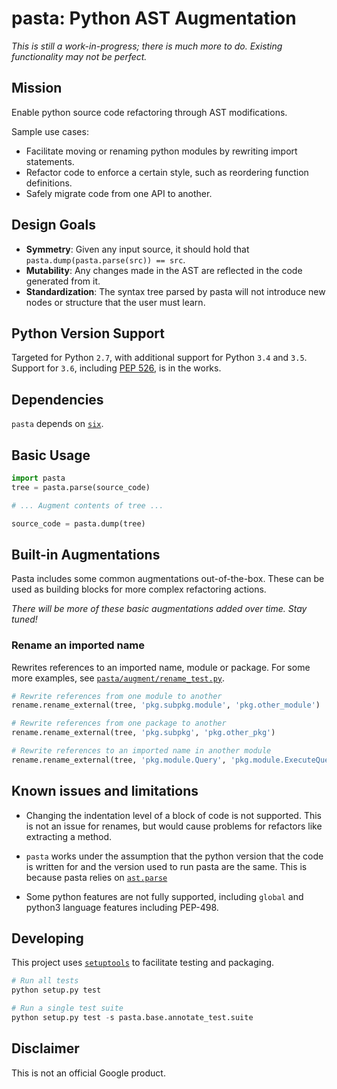 # pasta: **P**ython **AST** **A**ugmentation

*This is still a work-in-progress; there is much more to do. Existing
functionality may not be perfect.*

## Mission
Enable python source code refactoring through AST modifications.

Sample use cases:

* Facilitate moving or renaming python modules by rewriting import statements.
* Refactor code to enforce a certain style, such as reordering function
  definitions.
* Safely migrate code from one API to another.

## Design Goals

* **Symmetry**: Given any input source, it should hold that
  `pasta.dump(pasta.parse(src)) == src`.
* **Mutability**: Any changes made in the AST are reflected in the code
  generated from it.
* **Standardization**: The syntax tree parsed by pasta will not introduce new
  nodes or structure that the user must learn.

## Python Version Support

Targeted for Python `2.7`, with additional support for Python `3.4` and `3.5`.
Support for `3.6`, including
[PEP 526](https://www.python.org/dev/peps/pep-0526/), is in the works.

## Dependencies

`pasta` depends on [`six`](https://pypi.org/project/six/).

## Basic Usage

```python
import pasta
tree = pasta.parse(source_code)

# ... Augment contents of tree ...

source_code = pasta.dump(tree)
```

## Built-in Augmentations

Pasta includes some common augmentations out-of-the-box. These can be used as
building blocks for more complex refactoring actions.

*There will be more of these basic augmentations added over time. Stay tuned!*

### Rename an imported name

Rewrites references to an imported name, module or package. For some more
examples, see [`pasta/augment/rename_test.py`](pasta/augment/rename_test.py).

```python
# Rewrite references from one module to another
rename.rename_external(tree, 'pkg.subpkg.module', 'pkg.other_module')

# Rewrite references from one package to another
rename.rename_external(tree, 'pkg.subpkg', 'pkg.other_pkg')

# Rewrite references to an imported name in another module
rename.rename_external(tree, 'pkg.module.Query', 'pkg.module.ExecuteQuery')
```

## Known issues and limitations

* Changing the indentation level of a block of code is not supported. This is
  not an issue for renames, but would cause problems for refactors like
  extracting a method.

* `pasta` works under the assumption that the python version that the code is
  written for and the version used to run pasta are the same. This is because
  pasta relies on [`ast.parse`](https://docs.python.org/2/library/ast.html#ast.parse)

* Some python features are not fully supported, including `global` and python3
  language features including PEP-498.

## Developing

This project uses
[`setuptools`](https://setuptools.readthedocs.io/en/latest/setuptools.html) to
facilitate testing and packaging.

```python
# Run all tests
python setup.py test

# Run a single test suite
python setup.py test -s pasta.base.annotate_test.suite
```

## Disclaimer

This is not an official Google product.
